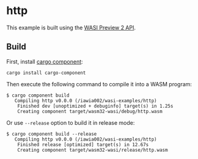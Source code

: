 # http

This example is built using the [WASI Preview 2 API](https://github.com/WebAssembly/wasi-http).

## Build

First, install [cargo component](https://github.com/bytecodealliance/cargo-component):

```
cargo install cargo-component
```

Then execute the following command to compile it into a WASM program:

```
$ cargo component build
   Compiling http v0.0.0 (/iawia002/wasi-examples/http)
    Finished dev [unoptimized + debuginfo] target(s) in 1.25s
    Creating component target/wasm32-wasi/debug/http.wasm
```

Or use `--release` option to build it in release mode:

```
$ cargo component build --release
   Compiling http v0.0.0 (/iawia002/wasi-examples/http)
    Finished release [optimized] target(s) in 12.67s
    Creating component target/wasm32-wasi/release/http.wasm
```
